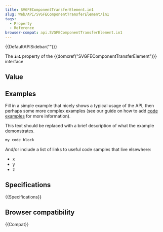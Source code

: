 ```yaml
---
title: SVGFEComponentTransferElement.in1
slug: Web/API/SVGFEComponentTransferElement/in1
tags:
  - Property
  - Reference
browser-compat: api.SVGFEComponentTransferElement.in1
---
```

{{DefaultAPISidebar("")}}

The **`in1`** property of the {{domxref("SVGFEComponentTransferElement")}} interface 

## Value



## Examples

Fill in a simple example that nicely shows a typical usage of the API, then perhaps some more complex examples (see our guide on how to add [code examples](/en-US/docs/MDN/Contribute/Structures/Code_examples) for more information).

This text should be replaced with a brief description of what the example demonstrates.

```js
my code block
```

And/or include a list of links to useful code samples that live elsewhere:

*   x
*   y
*   z

## Specifications

{{Specifications}}

## Browser compatibility

{{Compat}}



